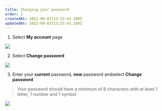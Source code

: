 ```yaml
---
title: Changing your password
order: 2
createdAt: 2022-09-01T13:23:43.100Z
updatedAt: 2022-09-01T13:23:43.109Z
---
```

1. Select **My account** page

![](/img/editing-profile_1.png)

2. Select **Change password​**

![](/img/changing-password_2.png)

3. Enter your **current** password​, **new** password andselect **Change password**

> Your password should have a minimum of 8 characters with at least 1 letter, 1 number and 1 symbol​​

![](/img/changing-password_3.png)